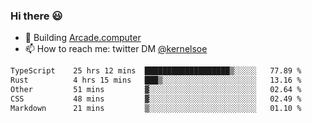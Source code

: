 ### Hi there 😃

- 🔨 Building [Arcade.computer](https://arcade.computer)
- 📫 How to reach me: twitter DM [@kernelsoe](https://twitter.com/kernelsoe)

<!--START_SECTION:waka-->

```txt
TypeScript    25 hrs 12 mins  ███████████████████▒░░░░░   77.89 %
Rust          4 hrs 15 mins   ███▒░░░░░░░░░░░░░░░░░░░░░   13.16 %
Other         51 mins         ▓░░░░░░░░░░░░░░░░░░░░░░░░   02.64 %
CSS           48 mins         ▓░░░░░░░░░░░░░░░░░░░░░░░░   02.49 %
Markdown      21 mins         ▒░░░░░░░░░░░░░░░░░░░░░░░░   01.10 %
```

<!--END_SECTION:waka-->

